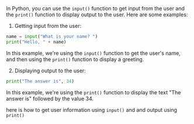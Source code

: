 In Python, you can use the `input()` function to get input from the user and the `print()` function to display output to the user. Here are some examples:

1. Getting input from the user:

```python
name = input("What is your name? ")
print("Hello, " + name)
```

In this example, we're using the `input()` function to get the user's name, and then using the `print()` function to display a greeting.

2. Displaying output to the user:

```python
print("The answer is", 34)
```

In this example, we're using the `print()` function to display the text "The answer is" followed by the value 34.

here is how to get user information using `input()` and and output using `print()`